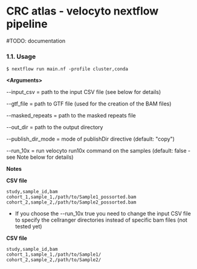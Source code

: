 # CRC atlas - velocyto nextflow pipeline

#TODO: documentation
### 1.1. Usage
```
$ nextflow run main.nf -profile cluster,conda
```

**\<Arguments\>**

--input_csv           = path to the input CSV file (see below for details)

--gtf_file            = path to GTF file (used for the creation of the BAM files)

--masked_repeats      = path to the masked repeats file

--out_dir             = path to the output directory

--publish_dir_mode    = mode of publishDir directive (default: "copy")

--run_10x             = run velocyto run10x command on the samples (default: false - see Note below for details)

**Notes**

**CSV file**
```
study,sample_id,bam
cohort_1,sample_1,/path/to/Sample1_possorted.bam
cohort_2,sample_2,/path/to/Sample2_possorted.bam

```

* If you choose the --run_10x true you need to change the input CSV file to specify the cellranger directories instead of specific bam files (not tested yet)

**CSV file**
```
study,sample_id,bam
cohort_1,sample_1,/path/to/Sample1/
cohort_2,sample_2,/path/to/Sample2/

```